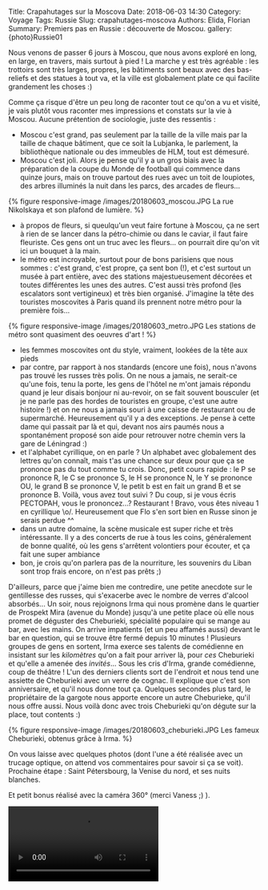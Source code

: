 Title: Crapahutages sur la Moscova
Date: 2018-06-03 14:30
Category: Voyage
Tags: Russie
Slug: crapahutages-moscova
Authors: Elida, Florian
Summary: Premiers pas en Russie : découverte de Moscou.
gallery: {photo}Russie01

Nous venons de passer 6 jours à Moscou, que nous avons exploré en long, en large, en travers, mais surtout à pied ! La marche y est très agréable : les trottoirs sont très larges, propres, les bâtiments sont beaux avec des bas-reliefs et des statues à tout va, et la ville est globalement plate ce qui facilite grandement les choses :)

Comme ça risque d'être un peu long de raconter tout ce qu'on a vu et visité, je vais plutôt vous raconter mes impressions et constats sur la vie à Moscou. Aucune prétention de sociologie, juste des ressentis :

- Moscou c'est grand, pas seulement par la taille de la ville mais par la taille de chaque bâtiment, que ce soit la Lubjanka, le parlement, la bibliothèque nationale ou des immeubles de HLM, tout est démesuré.
- Moscou c'est joli. Alors je pense qu'il y a un gros biais avec la préparation de la coupe du Monde de football qui commence dans quinze jours, mais on trouve partout des rues avec un toit de loupiotes, des arbres illuminés la nuit dans les parcs, des arcades de fleurs...

{% figure responsive-image /images/20180603_moscou.JPG La rue Nikolskaya et son plafond de lumière. %} 

- à propos de fleurs, si queulqu'un veut faire fortune à Moscou, ça ne sert à rien de se lancer dans la pétro-chimie ou dans le caviar, il faut faire fleuriste. Ces gens ont un truc avec les fleurs... on pourrait dire qu'on vit ici un bouquet à la main.
- le métro est incroyable, surtout pour de bons parisiens que nous sommes : c'est grand, c'est propre, ça sent bon (!), et c'est surtout un musée à part entière, avec des stations majestueusement décorées et toutes différentes les unes des autres. C'est aussi très profond (les escalators sont vertigineux) et très bien organisé. J'imagine la tête des touristes moscovites à Paris quand ils prennent notre métro pour la première fois...

{% figure responsive-image /images/20180603_metro.JPG Les stations de métro sont quasiment des oeuvres d'art ! %}

- les femmes moscovites ont du style, vraiment, lookées de la tête aux pieds
- par contre, par rapport à nos standards (encore une fois), nous n'avons pas trouvé les russes très polis. On ne nous a jamais, ne serait-ce qu'une fois, tenu la porte, les gens de l'hôtel ne m'ont jamais répondu quand je leur disais bonjour ni au-revoir, on se fait souvent bousculer (et je ne parle pas des hordes de touristes en groupe, c'est une autre histoire !) et on ne nous a jamais souri à une caisse de restaurant ou de supermarché. Heureusement qu'il y a des exceptions. Je pense à cette dame qui passait par là et qui, devant nos airs paumés nous a spontanément proposé son aide pour retrouver notre chemin vers la gare de Léningrad :)
- et l'alphabet cyrillique, on en parle ? Un alphabet avec globalement des lettres qu'on connaît, mais t'as une chance sur deux pour que ça se prononce pas du tout comme tu crois. Donc, petit cours rapide : le P se prononce R, le C se prononce S, le H se prononce N, le Y se prononce OU, le grand B se prononce V, le petit b est en fait un grand B et se prononce B. Voilà, vous avez tout suivi ? Du coup, si je vous écris PECTOPAH, vous le prononcez...? Restaurant ! Bravo, vous êtes niveau 1 en cyrillique \o/. Heureusement que Flo s'en sort bien en Russe sinon je serais perdue ^^
- dans un autre domaine, la scène musicale est super riche et très intéressante. Il y a des concerts de rue à tous les coins, généralement de bonne qualité, où les gens s'arrêtent volontiers pour écouter, et ça fait une super ambiance
- bon, je crois qu'on parlera pas de la nourriture, les souvenirs du Liban sont trop frais encore, on n'est pas prêts ;)

D'ailleurs, parce que j'aime bien me contredire, une petite anecdote sur le gentillesse des russes, qui s'exacerbe avec le nombre de verres d'alcool absorbés...
Un soir, nous rejoignons Irma qui nous promène dans le quartier de Prospekt Mira (avenue du Monde) jusqu'à une petite place où elle nous promet de déguster des Cheburieki, spécialité populaire qui se mange au bar, avec les mains. On arrive impatients (et un peu affamés aussi) devant le bar en question, qui se trouve être fermé depuis 10 minutes ! Plusieurs groupes de gens en sortent, Irma exerce ses talents de comédienne en insistant sur les *kilomètres* qu'on a fait pour arriver là, pour *ces* Cheburieki et qu'elle a amenée des *invités*... Sous les cris d'Irma, grande comédienne, coup de théâtre ! L'un des derniers clients sort de l'endroit et nous tend une assiette de Cheburieki avec un verre de cognac. Il explique que c'est son anniversaire, et qu'il nous donne tout ça. Quelques secondes plus tard, le propriétaire de la gargote nous apporte encore un autre Cheburieke, qu'il nous offre aussi. Nous voilà donc avec trois Cheburieki qu'on dégute sur la place, tout contents :)

{% figure responsive-image /images/20180603_cheburieki.JPG Les fameux Cheburieki, obtenus grâce à Irma. %}

On vous laisse avec quelques photos (dont l'une a été réalisée avec un trucage optique, on attend vos commentaires pour savoir si ça se voit). Prochaine étape : Saint Pétersbourg, la Venise du nord, et ses nuits blanches.

Et petit bonus réalisé avec la caméra 360° (merci Vaness ;) ).

<video controls style="max-height: 300px;width: auto;max-width: 100%;">
  <source src="videos/20180531.webm" type="video/webm">
  Je suis désolé, votre navigateur ne supporte pas les vidéos HTML5
  au format WebM avec VP8 ni au format MP4 avec H.264.
</video>
